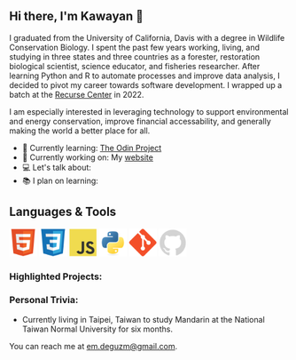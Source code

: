 ## Hi there, I'm Kawayan 👋

I graduated from the University of California, Davis with a degree in Wildlife Conservation Biology. I spent the past few years working, living, and studying in three states and three countries as a forester, restoration biological scientist, science educator, and fisheries researcher. After learning Python and R to automate processes and improve data analysis, I decided to pivot my career towards software development. I wrapped up a batch at the [Recurse Center](https://www.recurse.com/) in 2022. 

I am especially interested in leveraging technology to support environmental and energy conservation, improve financial accessability, and generally making the world a better place for all.

- 🌱 Currently learning: [The Odin Project](https://www.theodinproject.com/)
- 🔨 Currently working on: My [website](https://www.ekdeguzm.com/)
- 💻 Let's talk about: 
- 📚 I plan on learning: 



## Languages & Tools
<div>
 <img src="https://raw.githubusercontent.com/ekdeguzm/ekdeguzm/main/icons/html5-original.svg" alt="html5" width=50 height=50>
 <img src="https://raw.githubusercontent.com/ekdeguzm/ekdeguzm/main/icons/css3-original.svg" alt="css3" width=50 height=50>
 <img src="https://raw.githubusercontent.com/ekdeguzm/ekdeguzm/main/icons/javascript-original.svg" alt="javascript" width=50 height=50>
 <img src="https://raw.githubusercontent.com/ekdeguzm/ekdeguzm/main/icons/python-original.svg" alt="python" width=50 height=50>
 <img src="https://raw.githubusercontent.com/ekdeguzm/ekdeguzm/main/icons/git-original.svg" alt="git" width=50 height=50>
 <img src="https://raw.githubusercontent.com/ekdeguzm/ekdeguzm/main/icons/github-original.svg" alt="github" width=50 height=50>
 </div>

### Highlighted Projects:

### Personal Trivia:
- Currently living in Taipei, Taiwan to study Mandarin at the National Taiwan Normal University for six months.

You can reach me at em.deguzm@gmail.com. 


<!-- 🌱 I’m currently learning: 
- Flask ([Flask Web Development](https://www.oreilly.com/library/view/flask-web-development/9781491991725/))
- SQLAlchemy
- Alembic
- Systems Design Fundamentals ([Algo Expert](https://www.algoexpert.io/systems/fundamentals))
- Database designs ([DDIA](https://dataintensive.net/))

📚 I plan on learning:
- Python Best Practices: Reading through [Beyond the Basic Stuff with Python](https://inventwithpython.com/beyond/) and [Serious Python](https://nostarch.com/seriouspython)
- Computer Science using [Teach Yourself Computer Science](https://teachyourselfcs.com/)
- Coursera Class: [Introduction to Mathematical Thinking](https://www.coursera.org/learn/mathematical-thinking) -->